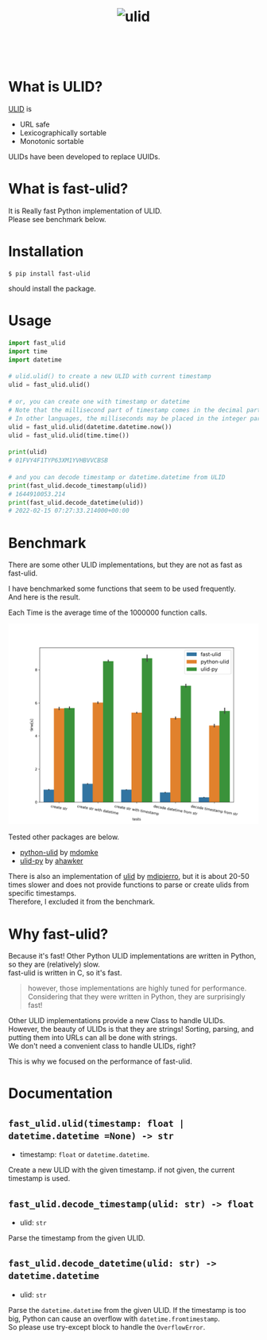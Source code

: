 <h1 align="center">
	<br>
	<br>
	<img width="360" src="https://github.com/ulid/spec/blob/master/logo.png?raw=true" alt="ulid">
	<br>
	<br>
	<br>
</h1>

# What is ULID?
[ULID](https://github.com/ulid/spec) is 

- URL safe
- Lexicographically sortable
- Monotonic sortable

ULIDs have been developed to replace UUIDs.

# What is fast-ulid?
It is Really fast Python implementation of ULID.\
Please see benchmark below.

# Installation

    $ pip install fast-ulid

should install the package.

# Usage

```python
import fast_ulid
import time
import datetime

# ulid.ulid() to create a new ULID with current timestamp
ulid = fast_ulid.ulid()

# or, you can create one with timestamp or datetime
# Note that the millisecond part of timestamp comes in the decimal part. 
# In other languages, the milliseconds may be placed in the integer part.
ulid = fast_ulid.ulid(datetime.datetime.now())
ulid = fast_ulid.ulid(time.time())

print(ulid)
# 01FVY4F1TYP63XM1YVHBVVCBSB

# and you can decode timestamp or datetime.datetime from ULID
print(fast_ulid.decode_timestamp(ulid))
# 1644910053.214
print(fast_ulid.decode_datetime(ulid))
# 2022-02-15 07:27:33.214000+00:00
```

# Benchmark
There are some other ULID implementations, but they are not as fast as fast-ulid.

I have benchmarked some functions that seem to be used frequently.\
And here is the result.

Each Time is the average time of the 1000000 function calls.

![Benchmark](assets/bench_result.png "benchmark")

Tested other packages are below.

- [python-ulid](https://github.com/mdomke/python-ulid) by [mdomke](https://github.com/mdomke)
- [ulid-py](https://github.com/ahawker/ulid) by [ahawker](https://github.com/ahawker)

There is also an implementation of [ulid](https://github.com/mdipierro/ulid) by [mdipierro](https://github.com/mdipierro), but it is about 20-50 times slower and does not provide functions to parse or create ulids from specific timestamps.\
Therefore, I excluded it from the benchmark.

# Why fast-ulid?

Because it's fast! Other Python ULID implementations are written in Python, so they are (relatively) slow.\
fast-ulid is written in C, so it's fast.

> however, those implementations are highly tuned for performance.\
> Considering that they were written in Python, they are surprisingly fast!

Other ULID implementations provide a new Class to handle ULIDs.\
However, the beauty of ULIDs is that they are strings! Sorting, parsing, and putting them into URLs can all be done with strings.\
We don't need a convenient class to handle ULIDs, right?

This is why we focused on the performance of fast-ulid.

# Documentation
## `fast_ulid.ulid(timestamp: float | datetime.datetime =None) -> str`
- timestamp: `float` or `datetime.datetime`.

Create a new ULID with the given timestamp. if not given, the current timestamp is used.

## `fast_ulid.decode_timestamp(ulid: str) -> float`
- ulid: `str`

Parse the timestamp from the given ULID.

## `fast_ulid.decode_datetime(ulid: str) -> datetime.datetime`
- ulid: `str`

Parse the `datetime.datetime` from the given ULID.
If the timestamp is too big, Python can cause an overflow with `datetime.fromtimestamp`.\
So please use try-except block to handle the `OverflowError`.